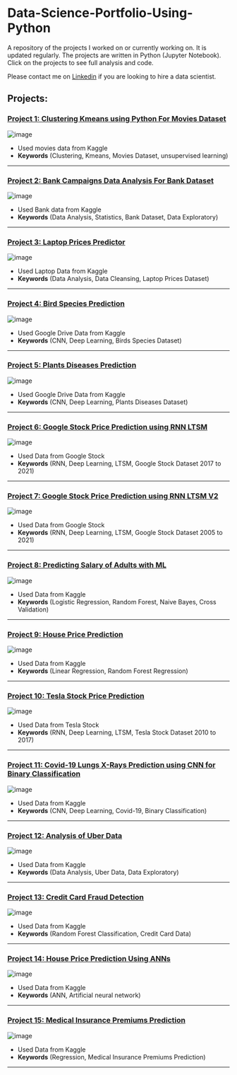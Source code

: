 # Data-Science-Portfolio-Using-Python
 
A repository of the projects I worked on or currently working on. It is updated regularly. The projects are written in Python (Jupyter Notebook). Click on the projects to see full analysis and code.

Please contact me on [Linkedin](https://www.linkedin.com/in/mostafafakhra) if you are looking to hire a data scientist.
 
## Projects:

###  [Project 1: Clustering Kmeans using Python For Movies Dataset](https://github.com/mostafafakhra/Data-Science-Portfolio-Using-Python/blob/main/Clustering/Clustering-Kmeans-using-Python-For-Movies-Dataset/Movies%20Dataset.ipynb)
![image](https://github.com/mostafafakhra/Data-Science-Portfolio-Using-Python/blob/main/Clustering/Clustering-Kmeans-using-Python-For-Movies-Dataset/1.png)
* Used movies data from Kaggle
* **Keywords** (Clustering, Kmeans, Movies Dataset, unsupervised learning)

---

###  [Project 2: Bank Campaigns Data Analysis For Bank Dataset](https://github.com/mostafafakhra/Data-Science-Portfolio-Using-Python/blob/main/Data%20Analysis/Bank%20Campaigns/Bank%20Campaigns%20Data%20Analysis.ipynb)
![image](https://github.com/mostafafakhra/Data-Science-Portfolio-Using-Python/blob/main/Data%20Analysis/Bank%20Campaigns/1.jpg)
* Used Bank data from Kaggle
* **Keywords** (Data Analysis, Statistics, Bank Dataset, Data Exploratory)

---

###  [Project 3: Laptop Prices Predictor](https://github.com/mostafafakhra/Data-Science-Portfolio-Using-Python/blob/main/Laptop%20Prices%20Predictor/Laptop%20Price%20Predictor.ipynb)
![image](https://github.com/mostafafakhra/Data-Science-Portfolio-Using-Python/blob/main/Laptop%20Prices%20Predictor/1.jpg)
* Used Laptop Data from Kaggle
* **Keywords** (Data Analysis, Data Cleansing, Laptop Prices Dataset)

---

###  [Project 4: Bird Species Prediction](https://github.com/mostafafakhra/Data-Science-Portfolio-Using-Python/blob/main/Bird%20Species%20Prediction/Bird_Species_Prediction.ipynb)
![image](https://github.com/mostafafakhra/Data-Science-Portfolio-Using-Python/blob/main/Bird%20Species%20Prediction/Screenshot%202022-05-27%20191051.jpg)
* Used Google Drive Data from Kaggle
* **Keywords** (CNN, Deep Learning, Birds Species Dataset)

---

###  [Project 5: Plants Diseases Prediction](https://github.com/mostafafakhra/Data-Science-Portfolio-Using-Python/blob/main/Plant%20Diseases%20Prediction/Plant_Diseases_Prediction_using_CNN.ipynb)
![image](https://github.com/mostafafakhra/Data-Science-Portfolio-Using-Python/blob/main/Plant%20Diseases%20Prediction/Plants%20Sample%20Image.jpg)
* Used Google Drive Data from Kaggle
* **Keywords** (CNN, Deep Learning, Plants Diseases Dataset)

---

###  [Project 6: Google Stock Price Prediction using RNN LTSM](https://github.com/mostafafakhra/Data-Science-Portfolio-Using-Python/blob/main/Google%20Stock%20Price%20Prediction%20using%20RNN%20LTSM/Google_Stock_Price_Prediction_using_RNN.ipynb)
![image](https://github.com/mostafafakhra/Data-Science-Portfolio-Using-Python/blob/main/Google%20Stock%20Price%20Prediction%20using%20RNN%20LTSM/Screenshot%202022-06-27%20054208.jpg)
* Used Data from Google Stock
* **Keywords** (RNN, Deep Learning, LTSM, Google Stock Dataset 2017 to 2021)

---

###  [Project 7: Google Stock Price Prediction using RNN LTSM V2](https://github.com/mostafafakhra/Data-Science-Portfolio-Using-Python/blob/main/Google_Stock_Price_Prediction_using_RNN_LTSM_V2/Google_Stock_Price_Prediction_using_RNN_LTSM_V2.ipynb)
![image](https://github.com/mostafafakhra/Data-Science-Portfolio-Using-Python/blob/main/Google_Stock_Price_Prediction_using_RNN_LTSM_V2/Screenshot%202022-07-11%20073646.jpg)
* Used Data from Google Stock
* **Keywords** (RNN, Deep Learning, LTSM, Google Stock Dataset 2005 to 2021)

---

###  [Project 8: Predicting Salary of Adults with ML](https://github.com/mostafafakhra/Data-Science-Portfolio-Using-Python/blob/main/Predicting%20Salary%20of%20Adults%20with%20ML/Predicting%20Salary%20of%20Adults%20with%20ML.ipynb)
![image](https://github.com/mostafafakhra/Data-Science-Portfolio-Using-Python/blob/main/Predicting%20Salary%20of%20Adults%20with%20ML/1_VK1P0hRUybzuBUBm852pfA.png)
* Used Data from Kaggle
* **Keywords** (Logistic Regression, Random Forest, Naive Bayes, Cross Validation)

---

###  [Project 9: House Price Prediction](https://github.com/mostafafakhra/Data-Science-Portfolio-Using-Python/blob/main/House%20Price%20Prediction/House%20Price%20Prediction.ipynb)
![image](https://github.com/mostafafakhra/Data-Science-Portfolio-Using-Python/blob/main/House%20Price%20Prediction/1_D6s2K1y7kjE14swcgITB1w.png)
* Used Data from Kaggle
* **Keywords** (Linear Regression, Random Forest Regression)

---

###  [Project 10: Tesla Stock Price Prediction](https://github.com/mostafafakhra/Data-Science-Portfolio-Using-Python/blob/main/Tesla%20Stock%20Price%20Prediction/Tesla_Stock_Price_Prediction.ipynb)
![image](https://github.com/mostafafakhra/Data-Science-Portfolio-Using-Python/blob/main/Tesla%20Stock%20Price%20Prediction/Screenshot%202022-08-17%20063650.jpg)
* Used Data from Tesla Stock
* **Keywords** (RNN, Deep Learning, LTSM, Tesla Stock Dataset 2010 to 2017)

---

###  [Project 11: Covid-19 Lungs X-Rays Prediction using CNN for Binary Classification](https://github.com/mostafafakhra/Data-Science-Portfolio-Using-Python/blob/main/Covid-19%20Lungs%20X-Rays%20Prediction%20using%20CNN%20for%20Binary%20Classification/Covid_19_Lungs_X_Rays_Prediction_using_CNN_for_Binary_Classification.ipynb)
![image](https://github.com/mostafafakhra/Data-Science-Portfolio-Using-Python/blob/main/Covid-19%20Lungs%20X-Rays%20Prediction%20using%20CNN%20for%20Binary%20Classification/Screenshot%202022-08-17%20064255.jpg)
* Used Data from Kaggle
* **Keywords** (CNN, Deep Learning, Covid-19, Binary Classification)

---

###  [Project 12: Analysis of Uber Data](https://github.com/mostafafakhra/Data-Science-Portfolio-Using-Python/blob/main/Analysis%20of%20Uber%20Data/Analysis%20of%20Uber%20Data.ipynb)
![image](https://github.com/mostafafakhra/Data-Science-Portfolio-Using-Python/blob/main/Analysis%20of%20Uber%20Data/Screenshot%202022-08-22%20004007.jpg)
* Used Data from Kaggle
* **Keywords** (Data Analysis, Uber Data, Data Exploratory)

---

###  [Project 13: Credit Card Fraud Detection](https://github.com/mostafafakhra/Data-Science-Portfolio-Using-Python/blob/main/Credit%20Card%20Fraud%20Detection/Credit%20Card%20Fraud%20Detection.ipynb)
![image](https://github.com/mostafafakhra/Data-Science-Portfolio-Using-Python/blob/main/Credit%20Card%20Fraud%20Detection/68747470733a2f2f65787465726e616c2d636f6e74656e742e6475636b6475636b676f2e636f6d2f69752f3f753d687474707325334125324625324661692d6a6f75726e65792e636f6d25324677702d636f6e74656e7425324675706c6f6164732532463230313925324630.jpg)
* Used Data from Kaggle
* **Keywords** (Random Forest Classification, Credit Card Data)

---

###  [Project 14: House Price Prediction Using ANNs](https://github.com/mostafafakhra/Data-Science-Portfolio-Using-Python/blob/main/House%20Prices%20Prediction%20Using%20ANNs/House_Prices_Prediction_Using_ANNs.ipynb)
![image](https://github.com/mostafafakhra/Data-Science-Portfolio-Using-Python/blob/main/House%20Price%20Prediction/1_D6s2K1y7kjE14swcgITB1w.png)
* Used Data from Kaggle
* **Keywords** (ANN, Artificial neural network)


---

###  [Project 15: Medical Insurance Premiums Prediction](https://github.com/mostafafakhra/Data-Science-Portfolio-Using-Python/blob/main/Medical%20Insurance%20Premium%20Prediction/Medical%20Insurance%20Premium%20Prediction.ipynb)
![image](https://github.com/mostafafakhra/Data-Science-Portfolio-Using-Python/blob/main/Medical%20Insurance%20Premium%20Prediction/0_ssbGU5VIxtVB6NrF.jpg)
* Used Data from Kaggle
* **Keywords** (Regression, Medical Insurance Premiums Prediction)


---
